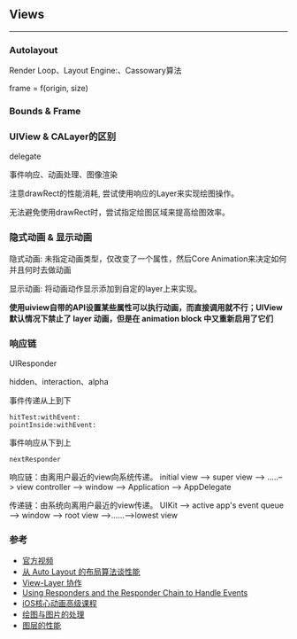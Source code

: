 
## Views
---
### Autolayout
Render Loop、Layout Engine:、Cassowary算法 

frame = f(origin, size)

### Bounds & Frame

### UIView & CALayer的区别
delegate

事件响应、动画处理、图像渲染

注意drawRect的性能消耗, 尝试使用响应的Layer来实现绘图操作。

无法避免使用drawRect时，尝试指定绘图区域来提高绘图效率。

### 隐式动画 & 显示动画
隐式动画: 未指定动画类型，仅改变了一个属性，然后Core Animation来决定如何并且何时去做动画

显示动画: 将动画动作显示添加到自定的layer上来实现。

**使用uiview自带的API设置某些属性可以执行动画，而直接调用就不行；UIView 默认情况下禁止了 layer 动画，但是在 animation block 中又重新启用了它们**

### 响应链
UIResponder

hidden、interaction、alpha

事件传递从上到下
```
hitTest:withEvent:
pointInside:withEvent:
```

事件响应从下到上
```
nextResponder
```
响应链：由离用户最近的view向系统传递。
initial view –> super view –> …..–> view controller –> window –> Application –> AppDelegate

传递链：由系统向离用户最近的view传递。
UIKit –> active app's event queue –> window –> root view –>……–>lowest view

### 参考
- [官方视频](https://developer.apple.com/videos/play/wwdc2018/220/)
- [从 Auto Layout 的布局算法谈性能](https://draveness.me/layout-performance)
- [View-Layer 协作](https://objccn.io/issue-12-4/)
- [Using Responders and the Responder Chain to Handle Events](https://developer.apple.com/documentation/uikit/touches_presses_and_gestures/using_responders_and_the_responder_chain_to_handle_events?language=objc)
- [iOS核心动画高级课程](https://github.com/qunten/iOS-Core-Animation-Advanced-Techniques)
- [绘图与图片的处理](https://github.com/qunten/iOS-Core-Animation-Advanced-Techniques/blob/master/14-%E5%9B%BE%E5%83%8FIO/%E5%9B%BE%E5%83%8FIO.md)
- [图层的性能](https://github.com/qunten/iOS-Core-Animation-Advanced-Techniques/blob/master/15-%E5%9B%BE%E5%B1%82%E6%80%A7%E8%83%BD/15-%E5%9B%BE%E5%B1%82%E6%80%A7%E8%83%BD.md)
